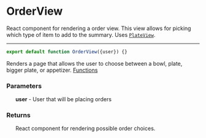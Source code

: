 # OrderView
React component for rendering a order view. This view allows for picking which type of item to add to the summary. Uses [`PlateView`](./PlateView.md).

-----

```js
export default function OrderView({user}) {}
```
Renders a page that allows the user to choose between a bowl, plate, bigger plate, or appetizer. [Functions](./OrderViewComponent.md)
### Parameters
&nbsp;&nbsp;&nbsp;&nbsp;&nbsp;&nbsp;**user** - User that will be placing orders
### Returns
&nbsp;&nbsp;&nbsp;&nbsp;&nbsp;&nbsp;React component for rendering possible order choices.
